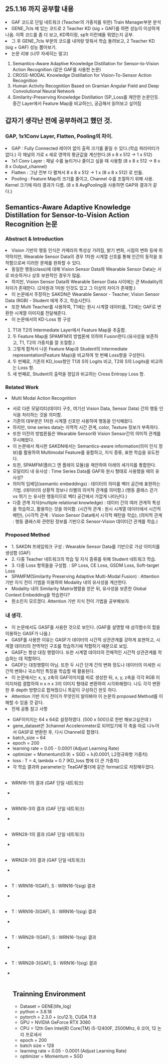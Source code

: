 ## 25.1.16 까지 공부할 내용
<li> GAF 코드로 단일 네트워크 (Teacher의 가중치를 위한) Train Manager부분 분석  </li>
<li> GENE_7cls 에 있는 코드로 2 Teacher KD (sig + GAF)를 하면 성능이 이상하게 나옴. 이쪽 코드를 좀 더 보고, KD쪽이랑, sp1t 이런얘들 뭐였는지 공부. </li>
<li> 그 후 GENE_7cls 부분의 코드를 내꺼랑 맞춰서 학습 돌려보고, 2 Teacher KD (sig + GAF) 성능 뽑아보기. </li>
<li> 논문 리뷰 (너무 자세히는 말고) </li>
<ol>
<li> Semantics-Aware Adaptive Knowledge Distillation for Sensor-to-Vision Action Recognition (같은 GAF를 사용한 논문) </li>
<li> CROSS-MODAL Knowledge Distillation for Vision-To-Sensor Action Recognition </li>
<li> Human Activity Recognition Based on Gramian Angular Field and Deep Convolutional Neural Network </li>
<li> Similarity-Preserving Knowledge Distillation (SP_Loss를 제안한 논문인듯. 중간 Layer에서 Feature Map을 비교하는), 궁금해서 읽어보고 싶어짐 </li>
</ol>

## 갑자기 생각난 전에 공부하려고 했던 것.
### GAP, 1x1Conv Layer, Flatten, Pooling의 차이.
<li> GAP : Fully Connected 레이어 없이 출력 크기를 줄일 수 있다.(학습 파라미터가 없다.) 각 채널의 가로 x 세로 영역의 평균값을 계산한다.(8 x 8 x 512 -> 1 x 512) </li>
<li> 1x1 Conv Layer : 채널 수를 늘리거나 줄이고 싶을 때 사용함 (8 x 8 x 512 -> 8 x 8 x Output_channel) </li>
<li> Flatten : 그냥 전부 다 펼쳐서 8 x 8 x 512 → 1 x (8 x 8 x 512) 로 만듦. </li>
<li> Pooling : Feature Map의 크기를 줄이고, Channel 수를 조절하기 위해 사용. Kernel 크기에 따라 결과가 다름. (8 x 8 AvgPooling을 사용하면 GAP와 결과가 같다.) </li>

## Semantics-Aware Adaptive Knowledge Distillation for Sensor-to-Vision Action Recognition 논문
### Abstract & Introduction
<li> Vision 기반의 행동 인식은 카메라의 특성상 가려짐, 밝기 변화, 시점의 변화 등에 취약하지만, Wearable Sensor Data의 경우 1차원 시계열 신호를 통해 인간의 동작을 포착함으로써 이러한 문제를 완화할 수 있다. </li>
<li> 동일한 행동(class)에 대해 Vision Sensor Data와 Wearable Sensor Data는 서로 비슷하거나 상호 보완적인 경우가 많음. </li>
<li> 하지만, Vision Sensor Data와 Wearable Sensor Data 사이에는 큰 Modality의 차이가 존재한다. (2차원과 1차원 인것도 있고 그 이상의 차이가 존재함.) </li>
<li> 이 논문에서 주장하는 SAKDN은 Wearable Sensor - Teacher, Vision Sensor Data (RGB) - Student 에게 주고, 학습시킨다. </li>
<li> 또한 Multi Teacher를 사용하여, T1에는 원시 시계열 데이터를, T2에는 GAF로 변환한 시계열 이미지를 전달해준다. </li>
<li> 이 논문에서의 KD-Loss 항 구성 </li>
 <ol>
 <li> T1과 T2의 Intermediate Layer에서 Feature Map을 추출함. </li>
 <li> 두 Feature Map을 SPAMFM의 방법론에 의하여 Fusion한다.(유사성을 보존하고, T1, T2의 가중치를 잘 조절함.) </li>
 <li> 그렇게 합쳐서 나온 Feature Map과 Student의 Intermediate representation(Feature Map)을 비교하여 첫 번째 Loss항을 구성한다. </li>
 <li> 두 번째로, 기존의 KD_loss항인 T1과 S의 Logits 비교, T2와 S의 Logits을 비교하는 Loss 항. </li>
 <li> 세 번째로, Student의 출력을 정답과 비교하는 Cross Entropy Loss 항. </li>
 </ol>

### Related Work
<li> Multi Modal Action Recognition </li>
<ul>
<li> 서로 다른 모달리티(데이터 구조, 여기선 Vision Data, Sensor Data) 간의 행동 인식을 처리하는 것을 의미함. </li>
<li> 기존의 대부분은 1차원 시계열 신호만 사용하여 행동을 인식해왔다. </li>
<li> 하지만, time series data는 지역적 시간 관계, color, Texture 정보가 부족하다. </li>
<li> 또한 이전의 방법론들은 Wearable Sensor와 Vision Sensor간의 의미적 관계를 무시해왔다. </li>
<li> 이 논문에서 제시한 SAKDN에서는 Semantics-aware information(의미 인식 정보)를 활용하여 Multimodal Feature를 융합하고, 지식 증류, 표현 학습을 유도한다. </li>
<li> 또한, SPAMFM(플러그 앤 플레이 모듈)을 제안하여 아레의 세가지를 통합한다. </li>
<li> 모달리티 내 유사성 : Time Series Data를 GAF와 원시 형태로 사용했을 때의 유사성? </li>
<li> 의미적 임베딩(semantic embeddings) : 데이터의 의미를 벡터 공간에 표현하는 기법. (데이터의 상황적 정보나 라벨의 의미적 관계를 의미함.) (행동 클래스 걷기 vs 뛰기 는 유사한 행동이므로 벡터 공간에서 가깝게 나타난다.) </li>
<li> 다중 관계 지식(multiple relational knowledge) : 데이터 간의 여러 관계적 특성을 학습하고, 활용하는 것을 의미함. (시간적 관계 : 원시 시계열 데이터에서 시간적 패턴), (시각적 관계 : Vision Sensor Data에서 시각적 패턴을 학습), (의미적 관계 : 행동 클래스와 관련된 정보를 기반으로 Sensor-Vision 데이터간 관계를 학습.) </li>
</ul>

### Proposed Method
<li> 1. SAKDN 프레임워크 구성 : Wearable Sensor Data를 기반으로 가상 이미지를 생성함 (GAF) </li>
<li> 2. 다중 Teacher 네트워크의 학습 및 지식 증류를 위해 Student 네트워크 학습. </li>
<li> 3. 다중 Loss 항목들을 구성함. : SP Loss, CE Loss, GSDM Loss, Soft-target Loss </li>
<li> SPAMFM(Similarity Preserving Adaptive Multi-Modal Fusion) : Attention 기반 지식 전이 기법을 이용하여 Modality 내의 유사성을 계산한다. </li>
<li> Modality 내의 Similarity Matrix행렬을 얻은 뒤, 유사성을 보존한 Global Context Embedding을 학습한다? </li>
<li> 뭔소린지 모르겠다. Attention 기반 지식 전이 기법을 공부해보자. </li>

### 내 생각.
<li> 이 논문에서도 GASF를 사용한 것으로 보인다. (GAF를 설명할 때 삼각함수의 합을 이용하는 GASF가 나옴.) </li>
<li> GASF를 사용한 이유는 GASF가 데이터의 시간적 상관관계를 강하게 표현하고, 시계열 데이터의 전역적인 구조를 학습하기에 적합하기 때문으로 보임. </li>
<li> GASF는 항상 대칭 행렬이다. 또한 시계열 데이터의 전체적인 시간적 상관관계를 학습하는 데 적합하다. </li>
<li> GADF는 대칭행렬이 아님. 또한 두 시간 단계 간의 변화 정도나 데이터의 미세한 시간적 변화나 국소적인 특징을 학습할 때 활용된다. </li>
<li> 이 논문에서는 x, y, z축의 GAF이미지를 따로 생성한 뒤, x, y, z축을 각각 RGB 이미지처럼 결합하여 n x n x 3의 이미지 형태로 변환하여 시각화해줬다. 나도 각각 변환한 후 depth 방향으로 합쳐줬으니 똑같이 구성하긴 한듯 하다. </li>
<li> Attention 기반 지식 전이가 무엇인지 알아봐야 이 논문의 proposed Method를 이해할 수 있을 것 같다. </li>



<li> 전체 공통 참고 사항 </li>
<ul>
<li> GAF이미지는 64 x 64로 설정하였다. (500 x 500으로 한번 해보고싶은데 ) </li>
<li> gene_dataset은 3channel Accelerometer로 되어있기에 각 축을 따로 나누어서 GASF로 변환한 후, 다시 Channel로 합쳤다. </li>
<li> batch_size = 64 </li>
<li> epoch = 200 </li>
<li> learning rate = 0.05 - 0.0001 (Adjust Learning Rate) </li>
<li> optimizer = Momentum(0.9) + SGD + λ(0.0001, L2정규화항 가중치) </li>
<li> loss : T = 4, lambda = 0.7 (KD_loss 항에 더 큰 가중치) </li>
<li> 각 학습 결과와 parameter는 TeaGAF폴더에 같은 format으로 저장해두었다. </li>
<br>
</ul>

<li> WRN16-1의 결과 (GAF 단일 네트워크) </li>
<ul>
<li>  </li>
<br>
</ul>

<li> WRN16-3의 결과 (GAF 단일 네트워크) </li>
<ul>
<li>  </li>
<br>
</ul>

<li> WRN28-1의 결과 (GAF 단일 네트워크) </li>
<ul>
<li>  </li>
<br>
</ul>

<li> WRN28-3의 결과 (GAF 단일 네트워크) </li>
<ul>
<li>  </li>
<br>
</ul>

<li> T : WRN16-1(GAF), S : WRN16-1(sig) 결과 </li>
<ul>
<li>  </li>
<br>
</ul>

<li> T : WRN16-3(GAF), S : WRN16-1(sig) 결과 </li>
<ul>
<li>  </li>
<br>
</ul>

<li> T : WRN28-1(GAF), S : WRN16-1(sig) 결과 </li>
<ul>
<li>  </li>
<br>
</ul>

<li> T : WRN28-3(GAF), S : WRN16-1(sig) 결과 </li>
<ul>
<li>  </li>
<br>
</ul>
<ol>







## Trainning Environment
<ul>
<li> Dataset = GENE(life_log) </li> 
<li> python = 3.8.18 </li>
<li> pytorch = 2.3.0 + (cu12.1), CUDA 11.8 </li>
<li> GPU = NVIDIA GeForce RTX 3080 </li>
<li> CPU = 12th Gen Intel(R) Core(TM) i5-12400F, 2500Mhz, 6 코어, 12 논리 프로세서 </li>
<li> epoch = 200 </li>
<li> batch size = 128 </li>
<li> learning rate = 0.05 - 0.0001 (Adjust Learning Rate) </li>
<li> optimizer = Momentum + SGD </li>
</ul>